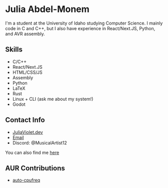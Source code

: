 # Julia Abdel-Monem

I'm a student at the University of Idaho studying Computer Science. I mainly code in C and C++, but I also have experience in React/Next.JS, Python, and AVR assembly.

## Skills

- C/C++
- React/Next.JS
- HTML/CSS/JS
- Assembly
- Python
- LaTeX
- Rust
- Linux + CLI (ask me about my system!)
- Godot

## Contact Info

- [JuliaViolet.dev](https://Juliaviolet.dev)
- [Email](mailto:Julia.violet@outlook.com)
- Discord: @MusicalArtist12

You can also find me [here](https://Juliaviolet.dev/Contact)

## AUR Contributions 

- [auto-cpufreq](https://aur.archlinux.org/packages/auto-cpufreq)
